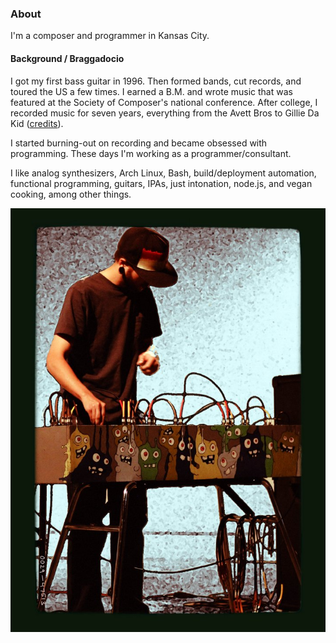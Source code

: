 ### About

I'm a composer and programmer in Kansas City.

#### Background / Braggadocio

I got my first bass guitar in 1996. Then formed bands, cut records, and toured
the US a few times. I earned a B.M. and wrote music that was featured at the
Society of Composer's national conference. After college, I recorded music for
seven years, everything from the Avett Bros to Gillie Da Kid ([credits][]).

I started burning-out on recording and became obsessed with programming. These
days I'm working as a programmer/consultant.

I like analog synthesizers, Arch Linux, Bash, build/deployment automation, 
functional programming, guitars, IPAs, just intonation, node.js, and vegan 
cooking, among other things.

![joe](/assets/images/joefresco.jpg)

[credits]: /credits

